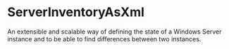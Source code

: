 # ServerInventoryAsXml
An extensible and scalable way of defining the state of a Windows Server instance and to be able to find differences between two instances.
